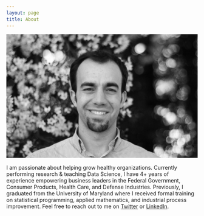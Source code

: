 ```yaml
---
layout: page
title: About
---
```


![Josiah](/profile2.JPG)

I am passionate about helping grow healthy organizations. Currently performing research & teaching Data Science, I have 4+ years of experience empowering business leaders in the Federal Government, Consumer Products, Health Care, and Defense Industries. Previously, I graduated from the University of Maryland where I received formal training on statistical programming, applied mathematics, and industrial process improvement. Feel free to reach out to me on [Twitter](https://twitter.com/josiahjdavis) or [LinkedIn](https://linkedin.com/in/josiahdavis).